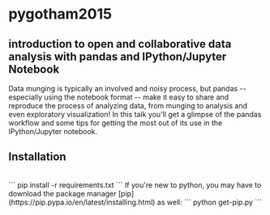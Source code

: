 # pygotham2015
## introduction to open and collaborative data analysis with pandas and IPython/Jupyter Notebook

Data munging is typically an involved and noisy process, but pandas -- especially using the notebook format -- make it easy to share and reproduce the process of analyzing data, from munging to analysis and even exploratory visualization! In this talk you'll get a glimpse of the pandas workflow and some tips for getting the most out of its use in the IPython/Jupyter notebook.

## Installation

</br>
```
pip install -r requirements.txt
```
If you're new to python, you may have to download the package manager [pip](https://pip.pypa.io/en/latest/installing.html) as well:
```
python get-pip.py
```